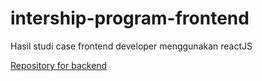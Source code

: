 # intership-program-frontend

Hasil studi case frontend developer menggunakan reactJS

[Repository for backend](https://github.com/justirva09/backend-intership-study-case)
